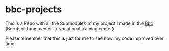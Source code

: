 # bbc-projects

This is a Repo with all the Submodules of my project
I made in the [Bbc](https://berufsbildungscenter.ch/) (Berufsbildungscenter -> vocational training center)

Please remember that this is just for me to see how my code improved over time.
